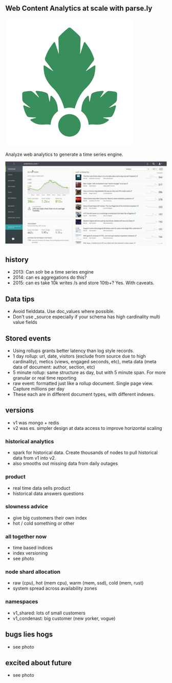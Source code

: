 ## Web Content Analytics at scale with parse.ly

![parsely logo](parsely.png)

Analyze web analytics to generate a time series engine.


![screenshot](parsely-screenshot.png)


## history

* 2013: Can solr be a time series engine
* 2014: can es aggregations do this?
* 2015: can es take 10k writes /s and store 10tb+? Yes. With caveats.


## Data tips

* Avoid fielddata. Use doc_values where possible.
* Don't use _source especially if your schema has high cardinality multi value fields


## Stored events

* Using rollups grants better latency than log style records.
* 1 day rollup: url, date, visitors (exclude from source due to high cardinality), metics (views, engaged seconds, etc), meta data (meta data of document: author, section, etc)
* 5 minute rollup: same structure as day, but with 5 minute span. For more granular or real time reporting
* raw event: formatted just like a rollup document. Single page view. Capture millions per day
* These each are in different document types, with different indexes.


## versions

* v1 was mongo + redis
* v2 was es. simpler design at data access to improve horizontal scaling


### historical analytics

* spark for historical data. Create thousands of nodes to pull historical data from v1 into v2.
* also smooths out missing data from daily outages


### product

* real time data sells product
* historical data answers questions


### slowness advice

* give big customers their own index
* hot / cold something or other


### all together now
* time based indices
* index versioning
* see photo

### node shard allocation
* raw (cpu), hot (mem cpu), warm (mem, ssd), cold (mem, rust)
* system spread across availability zones


### namespaces
* v1_shared: lots of small customers
* v1_condenast: big customer (new yorker, vogue)


## bugs lies hogs
* see photo


## excited about future
* see photo
